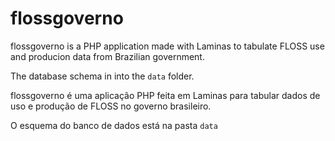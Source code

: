 # flossgoverno

flossgoverno is a PHP application made with Laminas to tabulate FLOSS use and producion data from Brazilian government.

The database schema in into the `data` folder.

flossgoverno é uma aplicação PHP feita em Laminas para tabular dados de uso e produção de FLOSS no governo brasileiro.

O esquema do banco de dados está na pasta `data`


